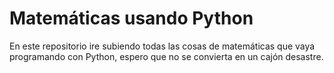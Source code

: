 # Matemáticas usando Python

En este repositorio ire subiendo todas las cosas de matemáticas que vaya programando con Python, espero que no se convierta en un cajón desastre.

